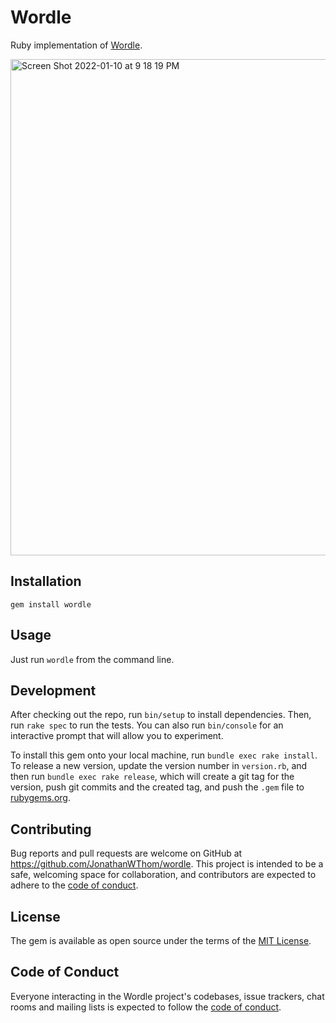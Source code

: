 # Wordle

Ruby implementation of [Wordle](https://www.powerlanguage.co.uk/wordle/).

<img width="794" alt="Screen Shot 2022-01-10 at 9 18 19 PM" src="https://user-images.githubusercontent.com/22665228/148885575-39805830-274e-40e6-be14-4c6bc6db37ec.png">


## Installation

`gem install wordle`

## Usage

Just run `wordle` from the command line.

## Development

After checking out the repo, run `bin/setup` to install dependencies. Then, run `rake spec` to run the tests. You can also run `bin/console` for an interactive prompt that will allow you to experiment.

To install this gem onto your local machine, run `bundle exec rake install`. To release a new version, update the version number in `version.rb`, and then run `bundle exec rake release`, which will create a git tag for the version, push git commits and the created tag, and push the `.gem` file to [rubygems.org](https://rubygems.org).

## Contributing

Bug reports and pull requests are welcome on GitHub at https://github.com/JonathanWThom/wordle. This project is intended to be a safe, welcoming space for collaboration, and contributors are expected to adhere to the [code of conduct](https://github.com/JonathanWThom/wordle/blob/main/CODE_OF_CONDUCT.md).

## License

The gem is available as open source under the terms of the [MIT License](https://opensource.org/licenses/MIT).

## Code of Conduct

Everyone interacting in the Wordle project's codebases, issue trackers, chat rooms and mailing lists is expected to follow the [code of conduct](https://github.com/JonathanWThom/wordle/blob/main/CODE_OF_CONDUCT.md).
